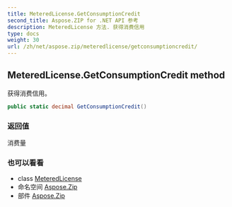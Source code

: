 ```yaml
---
title: MeteredLicense.GetConsumptionCredit
second_title: Aspose.ZIP for .NET API 参考
description: MeteredLicense 方法. 获得消费信用
type: docs
weight: 30
url: /zh/net/aspose.zip/meteredlicense/getconsumptioncredit/
---
```

## MeteredLicense.GetConsumptionCredit method

获得消费信用。

```csharp
public static decimal GetConsumptionCredit()
```

### 返回值

消费量

### 也可以看看

* class [MeteredLicense](../)
* 命名空间 [Aspose.Zip](../../meteredlicense/)
* 部件 [Aspose.Zip](../../../)


